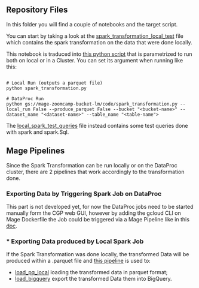## Repository Files

In this folder you will find a couple of notebooks and the target script.

You can start by taking a look at the [spark_transformation_local_test](https://github.com/lorenzomighie/batch-processing-fifa-dataset-on-gcp/blob/main/spark/spark_transformation_local_test.ipynb) file which contains the spark transformation on the data that were done locally.

This notebook is traduced into [this python script](https://github.com/lorenzomighie/batch-processing-fifa-dataset-on-gcp/blob/main/spark/spark_transformation.py) that is parametrized to run both on local or in a Cluster.
You can set its argument when running like this:
```shell

# Local Run (outputs a parquet file)
python spark_transformation.py

# DataProc Run
python gs://mage-zoomcamp-bucket-lm/code/spark_transformation.py --local_run False --produce_parquet False --bucket "<bucket-name>" --dataset_name "<dataset-name>" --table_name "<table-name">
```

The [local_spark_test_queries](https://github.com/lorenzomighie/batch-processing-fifa-dataset-on-gcp/blob/main/spark/local_spark_test_queries.ipynb) file instead contains some test queries done with spark and spark.Sql.

## Mage Pipelines

Since the Spark Transformation can be run locally or on the DataProc cluster, there are 2 pipelines that work accordingly to the transformation done.

### Exporting Data by Triggering Spark Job on DataProc

This part is not developed yet, for now the DataProc jobs need to be started manually form the CGP web GUI, however by adding the gcloud CLI on Mage Dockerfile the Job could be triggered via a Mage Pipeline like in this [doc](https://cloud.google.com/dataproc/docs/guides/submit-job#dataproc-submit-job-python).

### * Exporting Data produced by Local Spark Job
If the Spark Transformation was done locally, the transformed Data will be produced within a .parquet file and [this pipeline](https://github.com/lorenzomighie/batch-processing-fifa-dataset-on-gcp/tree/main/mage/fifa-processing/pipelines/local_pq_2_bigquery) is used to:
* [load_pq_local](https://github.com/lorenzomighie/batch-processing-fifa-dataset-on-gcp/blob/main/mage/fifa-processing/data_loaders/load_pq_local.py) loading the transformed data in parquet format;
* [load_bigquery](https://github.com/lorenzomighie/batch-processing-fifa-dataset-on-gcp/blob/main/mage/fifa-processing/data_exporters/load_bigquery.sql) export the transformed Data them into BigQuery.
